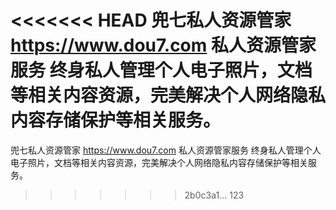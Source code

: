 <<<<<<< HEAD
兜七私人资源管家
https://www.dou7.com
私人资源管家服务
终身私人管理个人电子照片，文档等相关内容资源，完美解决个人网络隐私内容存储保护等相关服务。
=======
兜七私人资源管家
https://www.dou7.com
私人资源管家服务
终身私人管理个人电子照片，文档等相关内容资源，完美解决个人网络隐私内容存储保护等相关服务。
>>>>>>> 2b0c3a1... 123
